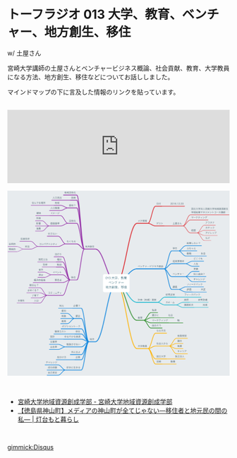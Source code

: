 # トーフラジオ 013 大学、教育、ベンチャー、地方創生、移住

w/ 土屋さん

宮崎大学講師の土屋さんとベンチャービジネス概論、社会貢献、教育、大学教員になる方法、地方創生、移住などについてお話ししました。

マインドマップの下に言及した情報のリンクを貼っています。

<br />

<iframe width="100%" height="166" scrolling="no" frameborder="no" src="https://w.soundcloud.com/player/?url=https%3A//api.soundcloud.com/tracks/299062149&amp;color=ff5500&amp;auto_play=false&amp;hide_related=false&amp;show_comments=true&amp;show_user=true&amp;show_reposts=false"></iframe>

<br />

![Mind Map](/radio/images/013.png)

<br />

* [宮崎大学地域資源創成学部 - 宮崎大学地域資源創成学部](https://www.regional-innovation.miyazaki-u.ac.jp/)
* [【徳島県神山町】メディアの神山町が全てじゃない―移住者と地元民の間の私― | 灯台もと暮らし](http://motokurashi.com/kamiyama-hirooka/20150109)

<br />

[gimmick:Disqus](tofulab)
